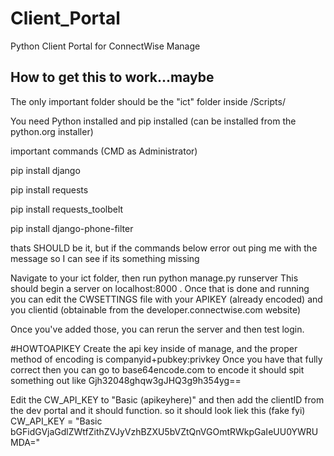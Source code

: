 # Client_Portal
Python Client Portal for ConnectWise Manage



## How to get this to work...maybe

The only important  folder should be the  "ict" folder inside  /Scripts/

You need Python installed and pip installed (can be installed from the python.org installer)

important commands (CMD as Administrator)

pip install django

pip install requests

pip install requests_toolbelt

pip install django-phone-filter

thats SHOULD be it, but if the  commands below error out ping me with the message so I can  see if its something missing

Navigate to your ict folder, then run  python manage.py runserver  This should begin a server on localhost:8000 .  Once that is done and running you can edit the  CWSETTINGS file with  your APIKEY (already encoded) and you clientid  (obtainable from the developer.connectwise.com website)

Once you've added those, you can rerun  the server and then test login.


#HOWTOAPIKEY
Create the api key inside of manage, and the proper method of encoding is companyid+pubkey:privkey  Once you have that fully correct then you can go to base64encode.com  to encode it should spit something out like Gjh32048ghqw3gJHQ3g9h354yg==

Edit the CW_API_KEY to "Basic (apikeyhere)" and then add the clientID from the dev portal and it should function.  so it should look liek this (fake fyi)
CW_API_KEY = "Basic bGFidGVjaGdlZWtfZithZVJyVzhBZXU5bVZtQnVGOmtRWkpGaIeUU0YWRUMDA="
